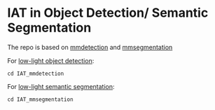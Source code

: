 # IAT in Object Detection/ Semantic Segmentation 

The repo is based on [mmdetection](https://github.com/open-mmlab/mmdetection) and [mmsegmentation](https://mmsegmentation.readthedocs.io/en/latest/)

For [low-light object detection](https://github.com/cuiziteng/Illumination-Adaptive-Transformer/tree/main/IAT_high/IAT_mmdetection):
```
cd IAT_mmdetection
```

For [low-light semantic segmentation](https://github.com/cuiziteng/Illumination-Adaptive-Transformer/tree/main/IAT_high/IAT_mmseg):
```
cd IAT_mmsegmentation 
```
